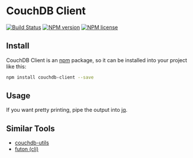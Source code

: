 # CouchDB Client

[![Build Status](http://img.shields.io/travis/slang800/couchdb-client.svg?style=flat-square)](https://travis-ci.org/slang800/couchdb-client) [![NPM version](http://img.shields.io/npm/v/couchdb-client.svg?style=flat-square)](https://www.npmjs.org/package/couchdb-client) [![NPM license](http://img.shields.io/npm/l/couchdb-client.svg?style=flat-square)](https://www.npmjs.org/package/couchdb-client)

## Install

CouchDB Client is an [npm](http://npmjs.org/package/couchdb-client) package, so it can be installed into your project like this:

```bash
npm install couchdb-client --save
```

## Usage

If you want pretty printing, pipe the output into [jq](https://stedolan.github.io/jq/manual/).

## Similar Tools

- [couchdb-utils](https://github.com/awilliams/couchdb-utils)
- [futon (cli)](https://www.npmjs.com/package/futon)
